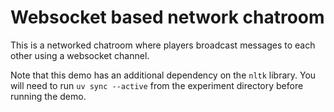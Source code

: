 # Websocket based network chatroom

This is a networked chatroom where players broadcast messages to each other
using a websocket channel.

Note that this demo has an additional dependency on the ``nltk`` library. You
will need to run ``uv sync --active`` from the experiment directory before running the demo.
